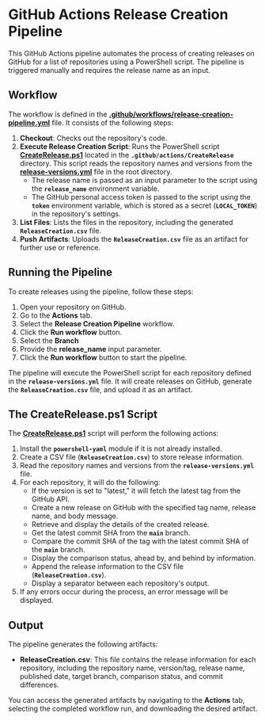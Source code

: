 # GitHub Actions Release Creation Pipeline

This GitHub Actions pipeline automates the process of creating releases on GitHub for a list of repositories using a PowerShell script. The pipeline is triggered manually and requires the release name as an input.

## Workflow

The workflow is defined in the **[.github/workflows/release-creation-pipeline.yml](https://github.com/Leticia-Mendes/github-actions-pipelines/blob/feature/main/readme/.github/workflows/release-creation-pipeline.yml)** file. It consists of the following steps:

1. **Checkout**: Checks out the repository's code.
2. **Execute Release Creation Script**: Runs the PowerShell script **[CreateRelease.ps1](https://github.com/Leticia-Mendes/github-actions-pipelines/blob/main/.github/actions/CreateRelease/CreateRelease1.ps1)** located in the **`.github/actions/CreateRelease`** directory. This script reads the repository names and versions from the **[release-versions.yml](https://github.com/Leticia-Mendes/github-actions-pipelines/blob/feature/main/readme/release-versions.yml)** file in the root directory.
    - The release name is passed as an input parameter to the script using the **`release_name`** environment variable.
    - The GitHub personal access token is passed to the script using the **`token`** environment variable, which is stored as a secret (**`LOCAL_TOKEN`**) in the repository's settings.
4. **List Files**: Lists the files in the repository, including the generated **`ReleaseCreation.csv`** file.
5. **Push Artifacts**: Uploads the **`ReleaseCreation.csv`** file as an artifact for further use or reference.

## **Running the Pipeline**

To create releases using the pipeline, follow these steps:

1. Open your repository on GitHub.
2. Go to the **Actions** tab.
3. Select the **Release Creation Pipeline** workflow.
4. Click the **Run workflow** button.
5. Select the **Branch**
6. Provide the **release_name** input parameter.
7. Click the **Run workflow** button to start the pipeline.

The pipeline will execute the PowerShell script for each repository defined in the **`release-versions.yml`** file. It will create releases on GitHub, generate the **`ReleaseCreation.csv`** file, and upload it as an artifact.

## The CreateRelease.ps1 Script

The **[CreateRelease.ps1](https://github.com/Leticia-Mendes/github-actions-pipelines/blob/main/.github/actions/CreateRelease/CreateRelease1.ps1)** script will perform the following actions:

1. Install the **`powershell-yaml`** module if it is not already installed.
2. Create a CSV file (**`ReleaseCreation.csv`**) to store release information.
3. Read the repository names and versions from the **`release-versions.yml`** file.
4. For each repository, it will do the following:
    - If the version is set to "latest," it will fetch the latest tag from the GitHub API.
    - Create a new release on GitHub with the specified tag name, release name, and body message.
    - Retrieve and display the details of the created release.
    - Get the latest commit SHA from the **`main`** branch.
    - Compare the commit SHA of the tag with the latest commit SHA of the **`main`** branch.
    - Display the comparison status, ahead by, and behind by information.
    - Append the release information to the CSV file (**`ReleaseCreation.csv`**).
    - Display a separator between each repository's output.
5. If any errors occur during the process, an error message will be displayed.

## **Output**

The pipeline generates the following artifacts:

- **ReleaseCreation.csv**: This file contains the release information for each repository, including the repository name, version/tag, release name, published date, target branch, comparison status, and commit differences.

You can access the generated artifacts by navigating to the **Actions** tab, selecting the completed workflow run, and downloading the desired artifact.
